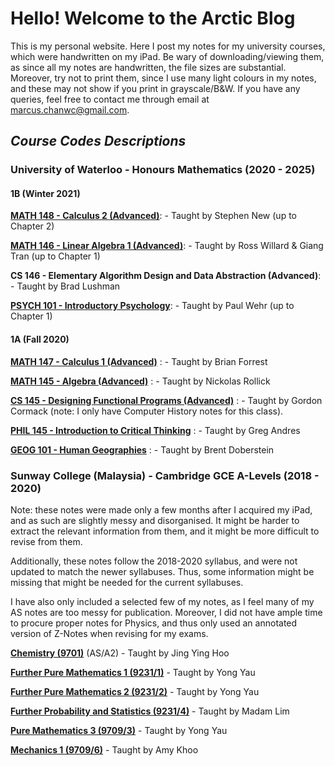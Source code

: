 # Hello! Welcome to the Arctic Blog
This is my personal website. Here I post my notes for my university courses, which were handwritten on my iPad. 
Be wary of downloading/viewing them, as since all my notes are handwritten, the file sizes are substantial. Moreover, try not to print them, since I use many light colours in my notes, and these may not show if you print in grayscale/B&W.
If you have any queries, feel free to contact me through email at marcus.chanwc@gmail.com.

## _Course Codes Descriptions_

### University of Waterloo - Honours Mathematics (2020 - 2025)

#### 1B (Winter 2021)
**[MATH 148 - Calculus 2 (Advanced)](https://github.com/mcpenguin/the-arctic-blog/blob/main/Personal%20Notes/UW%20Math%201B%20(ongoing)/MATH%20148.pdf)**: - Taught by Stephen New (up to Chapter 2) <br>

**[MATH 146 - Linear Algebra 1 (Advanced)](https://github.com/mcpenguin/the-arctic-blog/blob/main/Personal%20Notes/UW%20Math%201B%20(ongoing)/MATH%20146%20Personal%20Notes.pdf)**: - Taught by Ross Willard & Giang Tran (up to Chapter 1) <br>

**CS 146 - Elementary Algorithm Design and Data Abstraction (Advanced)**: - Taught by Brad Lushman

**[PSYCH 101 - Introductory Psychology](https://github.com/mcpenguin/the-arctic-blog/blob/main/Personal%20Notes/UW%20Math%201B%20(ongoing)/PSYCH%20101%20Personal%20Notes.pdf)**: - Taught by Paul Wehr (up to Chapter 1)

#### 1A (Fall 2020)
**[MATH 147 - Calculus 1 (Advanced)](https://github.com/mcpenguin/the-arctic-blog/blob/main/Personal%20Notes/UW%20Math%201A/MATH%20147.pdf)** : - Taught by Brian Forrest <br>

**[MATH 145 - Algebra (Advanced)](https://github.com/mcpenguin/the-arctic-blog/blob/main/Personal%20Notes/UW%20Math%201A/MATH%20145.pdf)** : - Taught by Nickolas Rollick <br>

**[CS 145 - Designing Functional Programs (Advanced)](https://github.com/mcpenguin/the-arctic-blog/blob/main/Personal%20Notes/UW%20Math%201A/CS%20145%20(Computer%20History).pdf)** : - Taught by Gordon Cormack (note: I only have Computer History notes for this class). <br>

**[PHIL 145 - Introduction to Critical Thinking](https://github.com/mcpenguin/the-arctic-blog/blob/main/Personal%20Notes/UW%20Math%201A/PHIL%20145.pdf)** : - Taught by Greg Andres <br>

**[GEOG 101 - Human Geographies](https://github.com/mcpenguin/the-arctic-blog/blob/main/Personal%20Notes/UW%20Math%201A/GEOG%20101.pdf)** : - Taught by Brent Doberstein <br>

### Sunway College (Malaysia) - Cambridge GCE A-Levels (2018 - 2020)

<p>Note: these notes were made only a few months after I acquired my iPad, and as such are slightly messy and disorganised. It might be harder to extract the relevant information from them, and it might be more difficult to revise from them.</p>
<p>Additionally, these notes follow the 2018-2020 syllabus, and were not updated to match the newer syllabuses. Thus, some information might be missing that might be needed for the current syllabuses.</p>
<p>I have also only included a selected few of my notes, as I feel many of my AS notes are too messy for publication. Moreover, I did not have ample time to procure proper notes for Physics, and thus only used an annotated version of Z-Notes when revising for my exams.</p>

**[Chemistry (9701)](https://github.com/mcpenguin/the-arctic-blog/blob/main/Personal%20Notes/A-Levels/Chemistry%20Personal%20Notes.pdf)** (AS/A2) - Taught by Jing Ying Hoo

**[Further Pure Mathematics 1 (9231/1)](https://github.com/mcpenguin/the-arctic-blog/blob/main/Personal%20Notes/A-Levels/Further%20Pure%20Mathematics%201%20Personal%20Notes.pdf)** - Taught by Yong Yau

**[Further Pure Mathematics 2 (9231/2)](https://github.com/mcpenguin/the-arctic-blog/blob/main/Personal%20Notes/A-Levels/Further%20Pure%20Mathematics%202%20Personal%20Notes.pdf)** - Taught by Yong Yau

**[Further Probability and Statistics (9231/4)](https://github.com/mcpenguin/the-arctic-blog/blob/main/Personal%20Notes/A-Levels/Further%20Probability%20and%20Statistics%20Personal%20Notes.pdf)** - Taught by Madam Lim

**[Pure Mathematics 3 (9709/3)](https://github.com/mcpenguin/the-arctic-blog/blob/main/Personal%20Notes/A-Levels/Pure%20Mathematics%203%20Personal%20Notes.pdf)** - Taught by Yong Yau

**[Mechanics 1 (9709/6)](https://github.com/mcpenguin/the-arctic-blog/blob/main/Personal%20Notes/A-Levels/Mechanics%201%20Personal%20Notes.pdf)** - Taught by Amy Khoo



  

